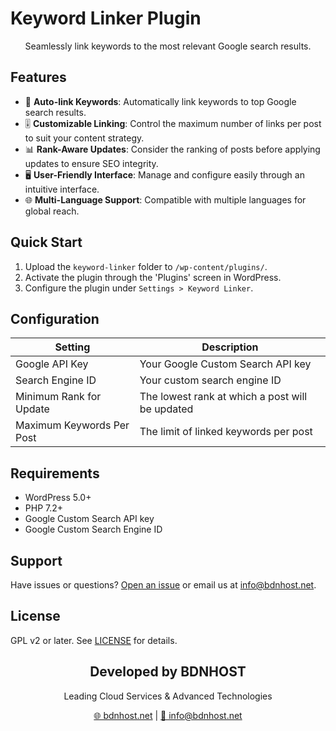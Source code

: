 # Keyword Linker Plugin

<p align="center">Seamlessly link keywords to the most relevant Google search results.</p>

## Features

- 🔗 **Auto-link Keywords**: Automatically link keywords to top Google search results.
- 🎚️ **Customizable Linking**: Control the maximum number of links per post to suit your content strategy.
- 📊 **Rank-Aware Updates**: Consider the ranking of posts before applying updates to ensure SEO integrity.
- 🖥️ **User-Friendly Interface**: Manage and configure easily through an intuitive interface.
- 🌐 **Multi-Language Support**: Compatible with multiple languages for global reach.

## Quick Start

1. Upload the `keyword-linker` folder to `/wp-content/plugins/`.
2. Activate the plugin through the 'Plugins' screen in WordPress.
3. Configure the plugin under `Settings > Keyword Linker`.

## Configuration

| Setting | Description |
|---------|-------------|
| Google API Key | Your Google Custom Search API key |
| Search Engine ID | Your custom search engine ID |
| Minimum Rank for Update | The lowest rank at which a post will be updated |
| Maximum Keywords Per Post | The limit of linked keywords per post |

## Requirements

- WordPress 5.0+
- PHP 7.2+
- Google Custom Search API key
- Google Custom Search Engine ID

## Support

Have issues or questions? [Open an issue](https://github.com/yourrepo/issues) or email us at [info@bdnhost.net](mailto:info@bdnhost.net).

## License

GPL v2 or later. See [LICENSE](LICENSE) for details.

<div align="center">
    <h2>Developed by BDNHOST</h2>
    <p>Leading Cloud Services & Advanced Technologies</p>
    <p>
        <a href="https://bdnhost.net">🌐 bdnhost.net</a> | 
        <a href="mailto:info@bdnhost.net">📧 info@bdnhost.net</a>
    </p>
</div>